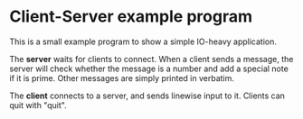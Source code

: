 Client-Server example program
===

This is a small example program to show a simple IO-heavy application.

The **server** waits for clients to connect. When a client sends a message, the
server will check whether the message is a number and add a special note if it
is prime. Other messages are simply printed in verbatim.

The **client** connects to a server, and sends linewise input to it. Clients can
quit with "quit".
